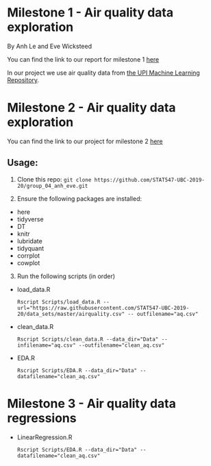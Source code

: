 # Milestone 1 - Air quality data exploration
By Anh Le and Eve Wicksteed

You can find the link to our report for milestone 1 [here](https://stat547-ubc-2019-20.github.io/group_04_anh_eve/Docs/milestone1.html)

In our project we use air quality data from [the UPI Machine Learning Repository](https://archive.ics.uci.edu/ml/datasets/Air+Quality).



# Milestone 2 - Air quality data exploration

You can find the link to our project for milestone 2 [here](https://stat547-ubc-2019-20.github.io/group_04_anh_eve/Docs/milestone2.html)

## Usage:

1. Clone this repo:
  `git clone https://github.com/STAT547-UBC-2019-20/group_04_anh_eve.git`

2. Ensure the following packages are installed:
- here
- tidyverse
- DT
- knitr
- lubridate
- tidyquant
- corrplot
- cowplot

3. Run the following scripts (in order)

- load_data.R

  `Rscript Scripts/load_data.R --url="https://raw.githubusercontent.com/STAT547-UBC-2019-20/data_sets/master/airquality.csv" -- outfilename="aq.csv"`

- clean_data.R

  `Rscript Scripts/clean_data.R --data_dir="Data" --infilename="aq.csv" --outfilename="clean_aq.csv"`

- EDA.R

  `Rscript Scripts/EDA.R --data_dir="Data" --datafilename="clean_aq.csv"`

# Milestone 3 - Air quality data regressions

- LinearRegression.R

  `Rscript Scripts/EDA.R --data_dir="Data" --datafilename="clean_aq.csv"`




